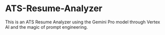 # ATS-Resume-Analyzer
This is an ATS Resume Analyzer using the Gemini Pro model through Vertex AI and the magic of prompt engineering.
